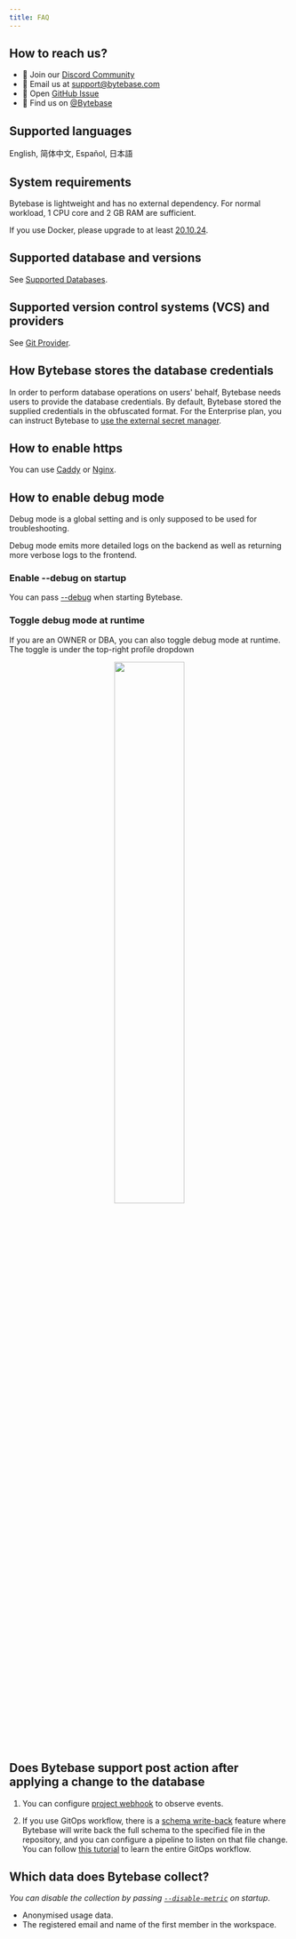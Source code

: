 ```yaml
---
title: FAQ
---
```


## How to reach us?

- 💬 Join our [Discord Community](https://discord.gg/huyw7gRsyA)
- 📧 Email us at [support@bytebase.com](mailto:support@bytebase.com)
- 🎫 Open [GitHub Issue](https://github.com/bytebase/bytebase/issues)
- 🤠 Find us on [@Bytebase](https://twitter.com/bytebase)

## Supported languages

English, 简体中文, Español, 日本語

## System requirements

Bytebase is lightweight and has no external dependency. For normal workload, 1 CPU core and 2 GB RAM are sufficient.

If you use Docker, please upgrade to at least [20.10.24](https://docs.docker.com/engine/release-notes/20.10/#201024).

## Supported database and versions

See [Supported Databases](/docs/introduction/supported-databases).

## Supported version control systems (VCS) and providers

See [Git Provider](/docs/vcs-integration/self-host-gitlab).

## How Bytebase stores the database credentials

In order to perform database operations on users' behalf, Bytebase needs users to provide the database credentials.
By default, Bytebase stored the supplied credentials in the obfuscated format. For the Enterprise plan, you can
instruct Bytebase to [use the external secret manager](/docs/get-started/instance/#use-secret-manager).

## How to enable https

You can use [Caddy](https://caddyserver.com/docs/quick-starts/reverse-proxy) or [Nginx](https://www.nginx.com/).

## How to enable debug mode

<HintBlock type="warning">

Debug mode is a global setting and is only supposed to be used for troubleshooting.

</HintBlock>

Debug mode emits more detailed logs on the backend as well as returning more verbose logs to the frontend.

### Enable --debug on startup

You can pass [--debug](/docs/reference/command-line#--debug) when starting Bytebase.

### Toggle debug mode at runtime

If you are an OWNER or DBA, you can also toggle debug mode at runtime. The toggle is under the top-right profile dropdown

<p align="center">
<img src="/content/docs/FAQ/troubleshoot-debug-mode.webp" width="50%" />
</p>

## Does Bytebase support post action after applying a change to the database

1. You can configure [project webhook](/docs/change-database/webhook/#supported-webhook-endpoints) to observe events.

1. If you use GitOps workflow, there is a [schema write-back](https://www.bytebase.com/docs/vcs-integration/add-gitops-connector/#schema-change-type-required) feature where Bytebase will write back the full
   schema to the specified file in the repository, and you can configure a pipeline to listen on that
   file change. You can follow [this tutorial](/docs/tutorials/database-change-management-with-mysql-and-github/#step-5-change-schema-for-mysql-by-pushing-sql-schema-change-files-to-github) to learn the entire GitOps workflow.

## Which data does Bytebase collect?

_You can disable the collection by passing [`--disable-metric`](/docs/reference/command-line/#disable-sample) on startup_.

- Anonymised usage data.
- The registered email and name of the first member in the workspace.
